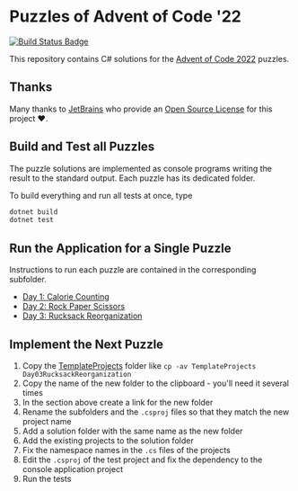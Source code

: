 # Puzzles of Advent of Code '22

[![Build Status Badge](https://github.com/wonderbirds-katas/AdventOfCode2022/workflows/.NET/badge.svg)](https://github.com/wonderbirds-katas/AdventOfCode2022/actions?query=workflow%3A%22.NET%22)

This repository contains C# solutions for the [Advent of Code 2022](https://adventofcode.com/2022/) puzzles.

## Thanks

Many thanks to [JetBrains](https://www.jetbrains.com/?from=dotnet-starter) who provide
an [Open Source License](https://www.jetbrains.com/community/opensource/) for this project ❤️.

## Build and Test all Puzzles

The puzzle solutions are implemented as console programs writing the result to the standard
output. Each puzzle has its dedicated folder.

To build everything and run all tests at once, type

```sh
dotnet build
dotnet test
```

## Run the Application for a Single Puzzle

Instructions to run each puzzle are contained in the corresponding subfolder.

- [Day 1: Calorie Counting](./Day01CountCalories)
- [Day 2: Rock Paper Scissors](./Day02RockPaperScissors)
- [Day 3: Rucksack Reorganization](./Day03RucksackReorganization)

## Implement the Next Puzzle

1. Copy the [TemplateProjects](./TemplateProjects) folder like `cp -av TemplateProjects Day03RucksackReorganization`
2. Copy the name of the new folder to the clipboard - you'll need it several times
3. In the section above create a link for the new folder
4. Rename the subfolders and the `.csproj` files so that they match the new project name
5. Add a solution folder with the same name as the new folder
6. Add the existing projects to the solution folder
7. Fix the namespace names in the `.cs` files of the projects
8. Edit the `.csproj` of the test project and fix the dependency to the console application project
9. Run the tests
